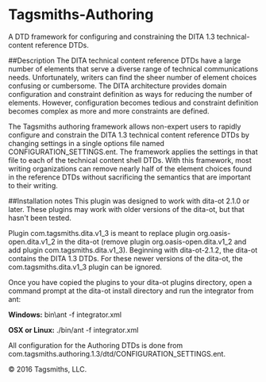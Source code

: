 # Tagsmiths-Authoring
A DTD framework for configuring and constraining the DITA 1.3 technical-content reference DTDs.

##Description
The DITA technical content reference DTDs have a large number of elements that serve a
diverse range of technical communications needs. Unfortunately, writers can find the
sheer number of element choices confusing or cumbersome. The DITA architecture provides
domain configuration and constraint definition as ways for reducing the number of elements.
However, configuration becomes tedious and constraint definition becomes complex as more
and more constraints are defined. 

The Tagsmiths authoring framework allows non-expert users to rapidly configure and
constrain the DITA 1.3 technical content reference DTDs by changing settings in a single
options file named CONFIGURATION_SETTINGS.ent. The framework applies the settings
in that file to each of the technical content shell DTDs. With this framework, most writing
organizations can remove nearly half of the element choices found in the reference DTDs
without sacrificing the semantics that are important to their writing.

##Installation notes
This plugin was designed to work with dita-ot 2.1.0 or later. These plugins may work with older
versions of the dita-ot, but that hasn't been tested.

Plugin com.tagsmiths.dita.v1_3 is meant to replace plugin org.oasis-open.dita.v1_2 in the
dita-ot (remove plugin org.oasis-open.dita.v1_2 and add plugin com.tagsmiths.dita.v1_3).
Beginning with dita-ot-2.1.2, the dita-ot contains the DITA 1.3 DTDs. For these newer
versions of the dita-ot, the com.tagsmiths.dita.v1_3 plugin can be ignored.

Once you have copied the plugins to your dita-ot plugins directory, open a command prompt
at the dita-ot install directory and run the integrator from ant:

**Windows:**
   bin\ant -f integrator.xml
   
   
**OSX or Linux:**
   ./bin/ant -f integrator.xml

All configuration for the Authoring DTDs is done from
com.tagsmiths.authoring.1.3/dtd/CONFIGURATION_SETTINGS.ent.

© 2016 Tagsmiths, LLC.
